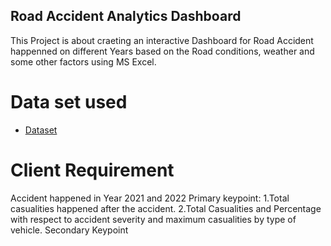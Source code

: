 ## Road Accident Analytics Dashboard
This Project is about craeting an interactive Dashboard for Road Accident happenned on different Years based on the Road conditions, weather and some other factors using MS Excel.
# Data set used
- <a href="https://github.com/yas-39/Unfall-Analyse/blob/main/Road%20Accident%20Data.xlsx">Dataset</a>
# Client Requirement
Accident happened in Year 2021 and 2022
Primary keypoint:
1.Total casualities happened after the accident.
2.Total Casualities and Percentage with respect to accident severity and maximum casualities by type of vehicle.
Secondary Keypoint
